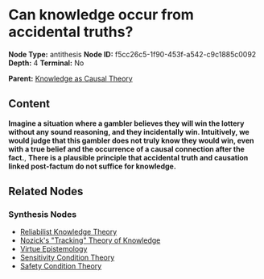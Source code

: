# Can knowledge occur from accidental truths?

**Node Type:** antithesis
**Node ID:** f5cc26c5-1f90-453f-a542-c9c1885c0092
**Depth:** 4
**Terminal:** No

**Parent:** [Knowledge as Causal Theory](knowledge-as-causal-theory-synthesis-1d5e88a1-3b4b-4670-9cd2-9b6e660567d7.md)

## Content

**Imagine a situation where a gambler believes they will win the lottery without any sound reasoning, and they incidentally win. Intuitively, we would judge that this gambler does not truly know they would win, even with a true belief and the occurrence of a causal connection after the fact.**, **There is a plausible principle that accidental truth and causation linked post-factum do not suffice for knowledge.**

## Related Nodes

### Synthesis Nodes

- [Reliabilist Knowledge Theory](reliabilist-knowledge-theory-synthesis-7bac8f12-3022-4722-9b5f-0299fc5c0829.md)
- [Nozick's "Tracking" Theory of Knowledge](nozicks-tracking-theory-of-knowledge-synthesis-a42145f8-3377-4025-827a-89445cf69837.md)
- [Virtue Epistemology](virtue-epistemology-synthesis-fec800d1-91e1-4935-8b12-8a9994a4dab1.md)
- [Sensitivity Condition Theory](sensitivity-condition-theory-synthesis-e89d1fb7-490c-4fb3-bd92-779396cafc70.md)
- [Safety Condition Theory](safety-condition-theory-synthesis-e037c2da-908d-468d-bed6-f0f094ad3c4f.md)
